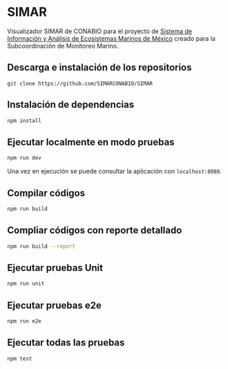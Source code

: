 # SIMAR

Visualizador SIMAR de CONABIO para el proyecto de [Sistema de Información y Análisis de Ecosistemas Marinos de México](https://simar.conabio.gob.mx/) creado para la Subcoordinación de Monitoreo Marino.

## Descarga e instalación de los repositorios

```
git clone https://github.com/SIMARCONABIO/SIMAR
```

## Instalación de dependencias

``` bash
npm install
```

## Ejecutar localmente en modo pruebas

``` bash
npm run dev
```

Una vez en ejecución se puede consultar la aplicación con `localhost:8080`.

## Compilar códigos

``` bash
npm run build
```

## Compliar códigos con reporte detallado

``` bash
npm run build --report
```

## Ejecutar pruebas Unit

``` bash
npm run unit
```

## Ejecutar pruebas e2e

``` bash
npm run e2e
```

## Ejecutar todas las pruebas

``` bash
npm test
```

